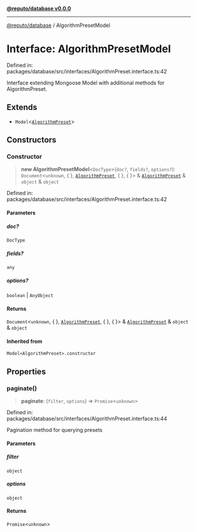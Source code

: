 [**@reputo/database v0.0.0**](../README.md)

***

[@reputo/database](../globals.md) / AlgorithmPresetModel

# Interface: AlgorithmPresetModel

Defined in: packages/database/src/interfaces/AlgorithmPreset.interface.ts:42

Interface extending Mongoose Model with additional methods for AlgorithmPreset.

## Extends

- `Model`\<[`AlgorithmPreset`](AlgorithmPreset.md)\>

## Constructors

### Constructor

> **new AlgorithmPresetModel**\<`DocType`\>(`doc?`, `fields?`, `options?`): `Document`\<`unknown`, \{ \}, [`AlgorithmPreset`](AlgorithmPreset.md), \{ \}, \{ \}\> & [`AlgorithmPreset`](AlgorithmPreset.md) & `object` & `object`

Defined in: packages/database/src/interfaces/AlgorithmPreset.interface.ts:42

#### Parameters

##### doc?

`DocType`

##### fields?

`any`

##### options?

`boolean` | `AnyObject`

#### Returns

`Document`\<`unknown`, \{ \}, [`AlgorithmPreset`](AlgorithmPreset.md), \{ \}, \{ \}\> & [`AlgorithmPreset`](AlgorithmPreset.md) & `object` & `object`

#### Inherited from

`Model<AlgorithmPreset>.constructor`

## Properties

### paginate()

> **paginate**: (`filter`, `options`) => `Promise`\<`unknown`\>

Defined in: packages/database/src/interfaces/AlgorithmPreset.interface.ts:44

Pagination method for querying presets

#### Parameters

##### filter

`object`

##### options

`object`

#### Returns

`Promise`\<`unknown`\>

